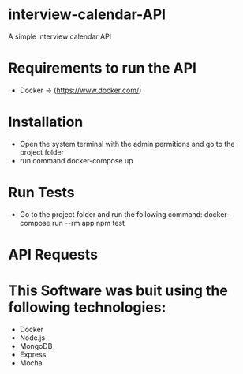 # interview-calendar-API
A simple interview calendar API

# Requirements to run the API
* Docker -> (https://www.docker.com/)

# Installation
* Open the system terminal with the admin permitions and go to the project folder
* run command docker-compose up

# Run Tests
* Go to the project folder and run the following command:
  docker-compose run --rm app npm test
  
# API Requests


# This Software was buit using the following technologies:
- Docker
- Node.js
- MongoDB
- Express
- Mocha
